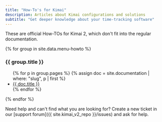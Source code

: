 ```yaml
---
title: "How-To's for Kimai"
description: Articles about Kimai configurations and solutions
subtitle: "Get deeper knowledge about your time-tracking software"
---
```


These are official How-TOs for Kimai 2, which don't fit into the regular documentation.

{% for group in site.data.menu-howto %}
<h3>{{ group.title }}</h3>
<ul>
    {% for p in group.pages %}
    {% assign doc = site.documentation | where: "slug", p | first %}
    <li><a href="{{ doc.url }}">{{ doc.title }}</a></li>
    {% endfor %}
</ul>
{% endfor %}

Need help and can't find what you are looking for? 
Create a new ticket in our [support forum]({{ site.kimai_v2_repo }}/issues) and ask for help.
